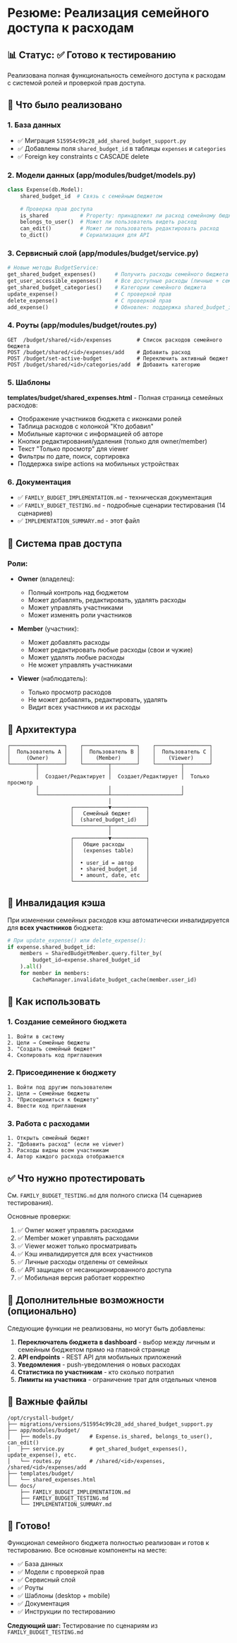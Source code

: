 # Резюме: Реализация семейного доступа к расходам

## 📊 Статус: ✅ Готово к тестированию

Реализована полная функциональность семейного доступа к расходам с системой ролей и проверкой прав доступа.

## 🎯 Что было реализовано

### 1. База данных
- ✅ Миграция `515954c99c28_add_shared_budget_support.py`
- ✅ Добавлены поля `shared_budget_id` в таблицы `expenses` и `categories`
- ✅ Foreign key constraints с CASCADE delete

### 2. Модели данных (app/modules/budget/models.py)
```python
class Expense(db.Model):
    shared_budget_id  # Связь с семейным бюджетом

    # Проверка прав доступа
    is_shared          # Property: принадлежит ли расход семейному бюджету
    belongs_to_user()  # Может ли пользователь видеть расход
    can_edit()         # Может ли пользователь редактировать расход
    to_dict()          # Сериализация для API
```

### 3. Сервисный слой (app/modules/budget/service.py)
```python
# Новые методы BudgetService:
get_shared_budget_expenses()      # Получить расходы семейного бюджета
get_user_accessible_expenses()    # Все доступные расходы (личные + семейные)
get_shared_budget_categories()    # Категории семейного бюджета
update_expense()                  # С проверкой прав
delete_expense()                  # С проверкой прав
add_expense()                     # Обновлен: поддержка shared_budget_id
```

### 4. Роуты (app/modules/budget/routes.py)
```
GET  /budget/shared/<id>/expenses        # Список расходов семейного бюджета
POST /budget/shared/<id>/expenses/add    # Добавить расход
POST /budget/set-active-budget           # Переключить активный бюджет
POST /budget/shared/<id>/categories/add  # Добавить категорию
```

### 5. Шаблоны
**templates/budget/shared_expenses.html** - Полная страница семейных расходов:
- Отображение участников бюджета с иконками ролей
- Таблица расходов с колонкой "Кто добавил"
- Мобильные карточки с информацией об авторе
- Кнопки редактирования/удаления (только для owner/member)
- Текст "Только просмотр" для viewer
- Фильтры по дате, поиск, сортировка
- Поддержка swipe actions на мобильных устройствах

### 6. Документация
- ✅ `FAMILY_BUDGET_IMPLEMENTATION.md` - техническая документация
- ✅ `FAMILY_BUDGET_TESTING.md` - подробные сценарии тестирования (14 сценариев)
- ✅ `IMPLEMENTATION_SUMMARY.md` - этот файл

## 🔐 Система прав доступа

### Роли:
- **Owner** (владелец):
  - Полный контроль над бюджетом
  - Может добавлять, редактировать, удалять расходы
  - Может управлять участниками
  - Может изменять роли участников

- **Member** (участник):
  - Может добавлять расходы
  - Может редактировать любые расходы (свои и чужие)
  - Может удалять любые расходы
  - Не может управлять участниками

- **Viewer** (наблюдатель):
  - Только просмотр расходов
  - Не может добавлять, редактировать, удалять
  - Видит всех участников и их расходы

## 🔄 Архитектура

```
┌─────────────────┐    ┌─────────────────┐    ┌─────────────────┐
│  Пользователь A │    │  Пользователь B │    │  Пользователь C │
│     (Owner)     │    │    (Member)     │    │    (Viewer)     │
└────────┬────────┘    └────────┬────────┘    └────────┬────────┘
         │                      │                      │
         │  Создает/Редактирует │  Создает/Редактирует │  Только просмотр
         │                      │                      │
         └──────────────────────┴──────────────────────┘
                                │
                    ┌───────────▼───────────┐
                    │   Семейный бюджет     │
                    │  (shared_budget_id)   │
                    └───────────┬───────────┘
                                │
                    ┌───────────▼───────────┐
                    │   Общие расходы       │
                    │   (expenses table)    │
                    │                       │
                    │  • user_id = автор    │
                    │  • shared_budget_id   │
                    │  • amount, date, etc  │
                    └───────────────────────┘
```

## 💾 Инвалидация кэша

При изменении семейных расходов кэш автоматически инвалидируется для **всех участников** бюджета:

```python
# При update_expense() или delete_expense():
if expense.shared_budget_id:
    members = SharedBudgetMember.query.filter_by(
        budget_id=expense.shared_budget_id
    ).all()
    for member in members:
        CacheManager.invalidate_budget_cache(member.user_id)
```

## 🚀 Как использовать

### 1. Создание семейного бюджета
```
1. Войти в систему
2. Цели → Семейные бюджеты
3. "Создать семейный бюджет"
4. Скопировать код приглашения
```

### 2. Присоединение к бюджету
```
1. Войти под другим пользователем
2. Цели → Семейные бюджеты
3. "Присоединиться к бюджету"
4. Ввести код приглашения
```

### 3. Работа с расходами
```
1. Открыть семейный бюджет
2. "Добавить расход" (если не viewer)
3. Расходы видны всем участникам
4. Автор каждого расхода отображается
```

## ✅ Что нужно протестировать

См. `FAMILY_BUDGET_TESTING.md` для полного списка (14 сценариев тестирования).

Основные проверки:
1. ✅ Owner может управлять расходами
2. ✅ Member может управлять расходами
3. ✅ Viewer может только просматривать
4. ✅ Кэш инвалидируется для всех участников
5. ✅ Личные расходы отделены от семейных
6. ✅ API защищен от несанкционированного доступа
7. ✅ Мобильная версия работает корректно

## 🔧 Дополнительные возможности (опционально)

Следующие функции не реализованы, но могут быть добавлены:

1. **Переключатель бюджета в dashboard** - выбор между личным и семейным бюджетом прямо на главной странице
2. **API endpoints** - REST API для мобильных приложений
3. **Уведомления** - push-уведомления о новых расходах
4. **Статистика по участникам** - кто сколько потратил
5. **Лимиты на участника** - ограничение трат для отдельных членов

## 📝 Важные файлы

```
/opt/crystall-budget/
├── migrations/versions/515954c99c28_add_shared_budget_support.py
├── app/modules/budget/
│   ├── models.py         # Expense.is_shared, belongs_to_user(), can_edit()
│   ├── service.py        # get_shared_budget_expenses(), update_expense(), etc.
│   └── routes.py         # /shared/<id>/expenses, /shared/<id>/expenses/add
├── templates/budget/
│   └── shared_expenses.html
└── docs/
    ├── FAMILY_BUDGET_IMPLEMENTATION.md
    ├── FAMILY_BUDGET_TESTING.md
    └── IMPLEMENTATION_SUMMARY.md
```

## 🎉 Готово!

Функционал семейного бюджета полностью реализован и готов к тестированию. Все основные компоненты на месте:
- ✅ База данных
- ✅ Модели с проверкой прав
- ✅ Сервисный слой
- ✅ Роуты
- ✅ Шаблоны (desktop + mobile)
- ✅ Документация
- ✅ Инструкции по тестированию

**Следующий шаг:** Тестирование по сценариям из `FAMILY_BUDGET_TESTING.md`
